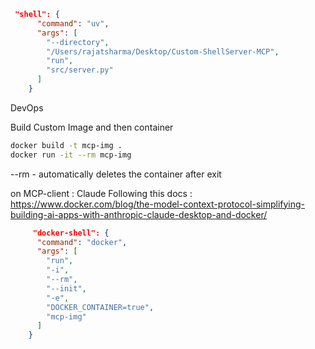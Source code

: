 ```json
 "shell": {
      "command": "uv",
      "args": [
        "--directory",
        "/Users/rajatsharma/Desktop/Custom-ShellServer-MCP",
        "run",
        "src/server.py"
      ]
    }
```

DevOps

Build Custom Image and then container

```bash
docker build -t mcp-img .
docker run -it --rm mcp-img
```

--rm - automatically deletes the container after exit

on MCP-client : Claude
Following this docs : https://www.docker.com/blog/the-model-context-protocol-simplifying-building-ai-apps-with-anthropic-claude-desktop-and-docker/

```json
	 "docker-shell": {
      "command": "docker",
      "args": [
        "run",
        "-i",
        "--rm",
        "--init",
        "-e",
        "DOCKER_CONTAINER=true",
        "mcp-img"
      ]
    }
```
